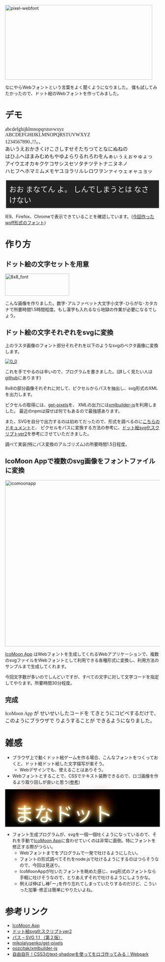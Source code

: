 <a href="http://manaten.net/wp-content/uploads/2014/01/pixel-webfont.png"><img src="http://manaten.net/wp-content/uploads/2014/01/pixel-webfont.png" alt="pixel-webfont" width="479" height="243" class="aligncenter size-full wp-image-892" /></a>

なにやらWebフォントという言葉をよく聞くようになりました。
僕も試してみたかったので、ドット絵のWebフォントを作ってみました。


<!-- more -->

# デモ

<div>
<style>
@font-face {
	font-family: '8x8';
	src:url('http://manaten.net/wp-content/uploads/2014/02/8x8.woff') format('woff');
	font-weight: normal;
	font-style: normal;
}
</style>
<pre style="font-family: '8x8'; font-size: 16px;">
abcdefghijklmnopqrstuvwxyz
ABCDEFGHIJKLMNOPQRSTUVWXYZ
1234567890.,!?。、
あいうえおかきくけこさしすせそたちつてとなにぬねの
はひふへほまみむめもやゆよらりるれろわをんぁぃぅぇぉゃゅょっ
アイウエオカキクケコサシスセソタチツテトナニヌネノ
ハヒフヘホマミムメモヤユヨラリルレロワヲンァィゥェォャュョッ
</pre>

<div style="
  font-family: '8x8';
  font-size: 24px;
  color: #EEE;
  border: 3px solid #EEE;
  padding: 10px;
  background: #222;
  border-radius: 4px;">おお まなてん よ。 しんでしまうとは なさけない</div>
</div>

IE9、Firefox、Chromeで表示できていることを確認しています。([今回作ったwoff形式のフォント](http://manaten.net/wp-content/uploads/2014/02/8x8.woff))

# 作り方

## ドット絵の文字セットを用意
<a href="http://manaten.net/wp-content/uploads/2014/01/8x8_font.png"><img src="http://manaten.net/wp-content/uploads/2014/01/8x8_font.png" alt="8x8_font" width="208" height="72" class="aligncenter size-full wp-image-893" /></a>

こんな画像を作りました。数字･アルファベット大文字小文字･ひらがな･カタカナで所要時間1.5時間程度。もし漢字も入れるなら地獄の作業が必要になるでしょう。

## ドット絵の文字それぞれをsvgに変換

上のラスタ画像のフォント部分それぞれを以下のようなsvgのベクタ画像に変換します。

<a href="http://manaten.net/wp-content/uploads/2014/02/0_0.svg"><img src="http://manaten.net/wp-content/uploads/2014/02/0_0.svg" alt="0_0" class="aligncenter size-full wp-image-894" /></a>

これを手でやるのは辛いので、プログラムを書きました。(詳しく見たい人は[github](https://github.com/manaten/pixel-font/blob/master/index.coffee)にあります)

8x8の部分画像それぞれに対して、ピクセルからパスを抽出し、svg形式のXMLを出力します。

ピクセルの取得には、[get-pixels](https://github.com/mikolalysenko/get-pixels)を、
XMLの出力には[xmlbuilder-js](https://github.com/oozcitak/xmlbuilder-js)を利用しました。
最近のnpmは探せば何でもあるので最強感あります。

また、SVGを自分で出力するのは初めてだったので、形式を調べるのに[こちらのドキュメント](http://www.hcn.zaq.ne.jp/___/SVG11-2nd/paths.html#PathData)と、
ピクセルをパスに変換する方法の参考に、[ドット絵svg化スクリプトver2](http://www.h2.dion.ne.jp/~defghi/dot2svg/dot2svg2.htm)を参考にさせていただきました。

調べて実装(特にパス変換のアルゴリズム)の所要時間1.5日程度。

## IcoMoon Appで複数のsvg画像をフォントファイルに変換
<a href="http://manaten.net/wp-content/uploads/2014/02/icomoonapp.png"><img src="http://manaten.net/wp-content/uploads/2014/02/icomoonapp.png" alt="icomoonapp" width="872" height="541" class="aligncenter size-full wp-image-895" /></a>

[IcoMoon App](http://icomoon.io/app) はWebフォントを生成してくれるWebアプリケーションで、複数のsvgファイルをWebフォントとして利用できる各種形式に変換し、利用方法のサンプルまで生成してくれます。

今回文字数が多いのでしんどいですが、すべての文字に対して文字コードを指定してやります。所要時間30分程度。

## 完成

<div style="font-family: '8x8'; font-size: 16px;">IcoMoon App が せいせいしたコードを てきとうにコピペするだけで、このようにブラウザで りようすることが できるようになりました。</div>

# 雑感
* ブラウザ上で動くドット絵ゲームを作る場合、こんなフォントをつくっておくと、ドット絵ドット絵した文字描写が楽そう。
  * Webデザインでも、使えることはありそう。
* Webフォントとすることで、CSSでテキスト装飾できるので、ロゴ画像を作るより取り回しが良いと思う([参考](http://weboook.blog22.fc2.com/blog-entry-230.html))

<div style="font-family: '8x8';
  padding: 30px 0 0 30px;
  background: #000;
  font-size: 64px; color: #fff;
  text-shadow: 0 0 10px #fefcc9,
   5px  -5px 15px #feec85,
 -10px -10px 20px #ffae34,
  10px -20px 25px #ec760c,
 -10px -30px 30px #cd4606,
   0px -40px 35px #973716,
   5px -45px 40px #451b0e;">まなドット</div>


* フォント生成プログラムが、svgを一個一個吐くようになっているので、それを手動で[IcoMoon App](http://icomoon.io/app)に食わせていくのは非常に面倒。特にフォントを修正する際がつらい。
  * Webフォントまでをプログラムで一発で吐けるようにしたい。
  * フォントの形式調べてそれをnode.jsで吐けるようにするのはつらそうなので、今回は見送り。
  * IcoMoonAppが吐いたフォントを眺めた感じ、svg形式のフォントなら手軽に吐けそうなので、とりあえずそれで吐けるようにしようかな。
  * 例えば伸ばし棒｢ー｣を作り忘れてしまっていたりするのだけど、こういった加筆･修正は簡単にやりたいよね。

# 参考リンク
* [IcoMoon App](http://icomoon.io/app)
* [ドット絵svg化スクリプトver2](http://www.h2.dion.ne.jp/~defghi/dot2svg/dot2svg2.htm)
* [パス – SVG 1.1 （第２版）](http://www.hcn.zaq.ne.jp/___/SVG11-2nd/paths.html#PathData)
* [mikolalysenko/get-pixels](https://github.com/mikolalysenko/get-pixels)
* [oozcitak/xmlbuilder-js](https://github.com/oozcitak/xmlbuilder-js)
* [自由自在！CSS3のtext-shadowを使ってをロゴ作ってみる｜Webpark](http://weboook.blog22.fc2.com/blog-entry-230.html)

